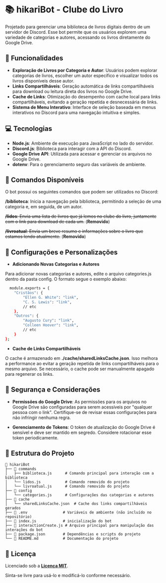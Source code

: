 
# 📚 hikariBot - Clube do Livro

Projetado para gerenciar uma biblioteca de livros digitais dentro de um servidor de Discord. Esse bot permite que os usuários explorem uma variedade de categorias e autores, acessando os livros diretamente do Google Drive.



## 🚀 Funcionalidades

- **Exploração de Livros por Categoria e Autor**: Usuários podem explorar categorias de livros, escolher um autor específico e visualizar todos os livros disponíveis desse autor.
- **Links Compartilháveis**: Geração automática de links compartilháveis para download ou leitura direta dos livros no Google Drive.
- **Cache de Links**: Otimização do desempenho com cache local para links compartilháveis, evitando a geração repetida e desnecessária de links.
- **Sistema de Menu Interativo**: Interface de seleção baseada em menus interativos no Discord para uma navegação intuitiva e simples.


## 💻 Tecnologias

- **Node.js**: Ambiente de execução para JavaScript no lado do servidor.
- **Discord.js**: Biblioteca para interagir com a API do Discord.
- **Google Drive API**: Utilizada para acessar e gerenciar os arquivos no Google Drive.
- **dotenv**: Para o gerenciamento seguro das variáveis de ambiente.
## 📜 Comandos Disponíveis

O bot possui os seguintes comandos que podem ser utilizados no Discord:

**/biblioteca**: Inicia a navegação pela biblioteca, permitindo a seleção de uma categoria e, em seguida, de um autor.

~~**/lidos**: Envia uma lista de livros que já lemos no clube do livro, juntamente com o link para download de cada um.~~ (**Removido**)

~~**/livroatual**: Envia um breve resumo e informações sobre o livro que estamos lendo atualmente.~~ (**Removido**)
## 📝 Configurações e Personalizações
- **Adicionando Novas Categorias e Autores**

Para adicionar novas categorias e autores, edite o arquivo categories.js dentro da pasta config. O formato segue o exemplo abaixo:
```bash
  module.exports = {
    "Cristãos": {
        "Ellen G. White": "link",
        "C. S. Lewis": "link",
        // etc
    },
    "Outros": {
        "Augusto Cury": "link",
        "Colleen Hoover": "link",
        // etc
    }
};

```

- **Cache de Links Compartilháveis**

O cache é armazenado em **./cache/sharedLinksCache.json**. Isso melhora a performance ao evitar a geração repetida de links compartilháveis para o mesmo arquivo. Se necessário, o cache pode ser manualmente apagado para regenerar os links.
## 🚨 Segurança e Considerações
- **Permissões do Google Drive**: As permissões para os arquivos no Google Drive são configuradas para serem acessíveis por "qualquer pessoa com o link". Certifique-se de revisar essas configurações para não infringir nenhuma regra.

- **Gerenciamento de Tokens**: O token de atualização do Google Drive é sensível e deve ser mantido em segredo. Considere rotacionar esse token periodicamente.
## 📁 Estrutura do Projeto

```
📂 hikariBot
├── 📂 commands
│   ├── biblioteca.js      # Comando principal para interação com a biblioteca
│   └── lidos.js           # Comando removido do projeto
│   └── livroatual.js      # Comando removido do projeto
├── 📂 config
│   └── categories.js      # Configurações das categorias e autores
├── 📂 cache
│   └── sharedLinksCache.json  # Cache dos links compartilháveis gerados
├── 📂 .env                # Variáveis de ambiente (não incluído no repositório)
├── 📂 index.js            # inicialização do bot
├── 📂 interactionCreate.js # Arquivo principal para manipulação das interações do bot
├── 📂 package.json        # Dependências e scripts do projeto
└── 📂 README.md           # Documentação do projeto

```

## 📝 Licença

 
Licenciado sob a **[Licença MIT](https://choosealicense.com/licenses/mit/)**. 

Sinta-se livre para usá-lo e modificá-lo conforme necessário.



